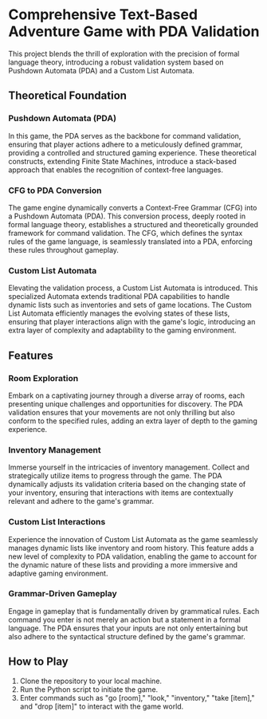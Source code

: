 # Comprehensive Text-Based Adventure Game with PDA Validation

This project blends the thrill of exploration with the precision of formal language theory, introducing a robust validation system based on Pushdown Automata (PDA) and a Custom List Automata.

## Theoretical Foundation

### Pushdown Automata (PDA)

In this game, the PDA serves as the backbone for command validation, ensuring that player actions adhere to a meticulously defined grammar, providing a controlled and structured gaming experience. These theoretical constructs, extending Finite State Machines, introduce a stack-based approach that enables the recognition of context-free languages. 

### CFG to PDA Conversion

The game engine dynamically converts a Context-Free Grammar (CFG) into a Pushdown Automata (PDA). This conversion process, deeply rooted in formal language theory, establishes a structured and theoretically grounded framework for command validation. The CFG, which defines the syntax rules of the game language, is seamlessly translated into a PDA, enforcing these rules throughout gameplay.

### Custom List Automata

Elevating the validation process, a Custom List Automata is introduced. This specialized Automata extends traditional PDA capabilities to handle dynamic lists such as inventories and sets of game locations. The Custom List Automata efficiently manages the evolving states of these lists, ensuring that player interactions align with the game's logic, introducing an extra layer of complexity and adaptability to the gaming environment.

## Features

### Room Exploration

Embark on a captivating journey through a diverse array of rooms, each presenting unique challenges and opportunities for discovery. The PDA validation ensures that your movements are not only thrilling but also conform to the specified rules, adding an extra layer of depth to the gaming experience.

### Inventory Management

Immerse yourself in the intricacies of inventory management. Collect and strategically utilize items to progress through the game. The PDA dynamically adjusts its validation criteria based on the changing state of your inventory, ensuring that interactions with items are contextually relevant and adhere to the game's grammar.

### Custom List Interactions

Experience the innovation of Custom List Automata as the game seamlessly manages dynamic lists like inventory and room history. This feature adds a new level of complexity to PDA validation, enabling the game to account for the dynamic nature of these lists and providing a more immersive and adaptive gaming environment.

### Grammar-Driven Gameplay

Engage in gameplay that is fundamentally driven by grammatical rules. Each command you enter is not merely an action but a statement in a formal language. The PDA ensures that your inputs are not only entertaining but also adhere to the syntactical structure defined by the game's grammar.

## How to Play

1. Clone the repository to your local machine.
2. Run the Python script to initiate the game.
3. Enter commands such as "go [room]," "look," "inventory," "take [item]," and "drop [item]" to interact with the game world.
